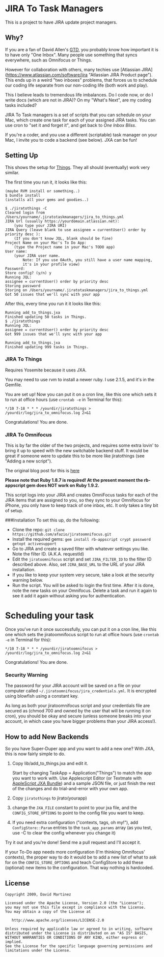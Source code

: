 # JIRA To Task Managers

This is a project to have JIRA update project managers.

## Why?

If you are a fan of David Allen's [GTD](http://gettingthingsdone.com/ "Getting Things Done"), you probably know how important it is to have only "One Inbox". Many people use something that syncs everywhere, such as Omnifocus or Things.

However for collaboration with others, many techies use [Atlassian JIRA] (https://www.atlassian.com/software/jira "Atlassian JIRA Product page"). This ends up in a weird "two inboxes" problems, that forces us to schedule our coding life separate from our non-coding life (both work and play).

This I believe leads to tremendous life imbalances. Do I code now, or do I write docs (which are not in JIRA)? On my "What's Next", are my coding tasks included?

JIRA To Task managers is a set of scripts that you can schedule on your Mac, which create one task for each of your assigned JIRA tasks. You can use cron to "set it and forget it", and get back to *One Inbox Bliss*.

If you're a coder, and you use a different (scriptable) task manager on your Mac, I invite you to code a backend (see below). JXA can be fun!

## Setting Up

This shows the setup for [Things](https://culturedcode.com/things/). They all should (eventually) work very similar.

The first time you run it, it looks like this:

	(maybe RVM install or something..)
	$ bundle install
	(installs all your gems and goodies..)

	$ ./jiratothings -C
	Cleared login from /Users/yourname/.jiratotaskmanagers/jira_to_things.yml
	JIRA Url (usually https://yourdomain.atlassian.net):
	    (you type your JIRA URI)
	JIRA Query (leave blank to use assignee = currentUser() order by priority desc ):
	    (If you don't know JQL, blank should be fine)
	Project Name on your Mac's To Do App:
	    (type the Project name in your Mac's TODO app)
	User name:
	    (your JIRA user name.
			Note: If you use OAuth, you still have a user name mapping,
			it's in your profile view)
	Password:
	Store config? (y/n) y
	Running JQL:
	assignee = currentUser() order by priority desc
	Storing password
	Storing on /Users/yourname/.jiratotaskmanagers/jira_to_things.yml
	Got 50 issues that we'll sync with your app

After this, every time you run it it looks like this:

	Running add_to_things.jxa
	Finished updating 50 tasks in Things.
	$ ./jiratothings
	Running JQL:
	assignee = currentUser() order by priority desc
	Got 999 issues that we'll sync with your app

	Running add_to_things.jxa
	Finished updating 999 tasks in Things.


### JIRA To Things

Requires Yosemite because it uses JXA.

You may need to use rvm to install a newer ruby. I use 2.1.5, and it's in the Gemfile.

You are set up! Now you can put it on a cron line, like this one which sets it to run at office
hours (use `crontab -e` in Terminal for this):

    */10 7-18 * * * /yourdir/jiratothings > /yourdir/log/jira_to_omnifocus.log 2>&1

Congratulations!  You are done.


### JIRA To Omnifocus

This is by far the older of the two projects, and requires some extra lovin' to bring it up to speed with the new switchable backend stuff. It would be great if someone were to update this to be more like jiratothings (see "Adding a new script").


The original blog post for this is [here](http://www.hackerdude.com/2009/03/04/jira-to-omnifocus-script/)

__Please note that Ruby 1.8.7 is required!  At the present moment the rb-appscript gem does NOT work
on Ruby 1.9.2.__

This script logs into your JIRA and creates OmniFocus tasks for each of the JIRA items that are
assigned to you, so they sync to your Omnifocus for iPhone, you only have to keep track of one
inbox, etc. It only takes a tiny bit of setup.

###Installation
To set this up, do the following:

* Clone the repo: `git clone https://github.com/afazio/jiratoomnifocus.git`
* Install the required gems: `gem install rb-appscript crypt password getopt activesupport`
* Go to JIRA and create a saved filter with whatever settings you like. Note the filter
  ID. (A.K.A. requestId)
* Edit the `jiratoomnifocus` script and set `JIRA_FILTER_ID` to the filter ID described above.
  Also, set `JIRA_BASE_URL` to the URL of your JIRA installation.
* If you like to keep your system very secure, take a look at the security warning below.
* Run the script. You will be asked to login the first time. After it is done, note the new tasks on
  your Omnifocus. Delete a task and run it again to see it add it again without asking you for
  authentication.

# Scheduling your task

Once you've run it once successfully, you can put it on a cron line, like this one which sets the jiratoomnifocus script to run at office hours (use `crontab -e` in Terminal for this):

    */10 7-18 * * * /yourdir/jiratoomnifocus > /yourdir/log/jira_to_omnifocus.log 2>&1

Congratulations!  You are done.

### Security Warning
The password for your JIRA account will be saved on a file on your computer called
`~/.jiratoomnifocus/jira_credentials.yml`. It is encrypted using blowfish using a constant key.

As long as both your jiratoomnifocus script and your credentials file are secured as (chmod 700 and
owned by the user that will be running it on cron), you should be okay and secure (unless someone
breaks into your account, in which case you have bigger problems than your JIRA access!).

## How to add New Backends

So you have Super-Duper app and you want to add a new one? With JXA, this is now fairly simple to do.

1. Copy lib/add_to_things.jxa and edit it.

	Start by changing TaskApp = Application("Things") to match the app you want to work with. Use Applescript Editor (or Textmate with [AppleScript JXA Bundle](https://github.com/hackerdude/AppleScript-JXA.tmbundle)) and a sample JSON file, or just finish the rest of the changes and do trial-and-error with your own app.
1. Copy `jiratothings` to jirato(yourapp)
1. change the `JXA_FILE` constant to point to your jxa file, and the `CONFIG_STORE_OPTIONS` to point to the config file you want to keep.
1. If you need extra configuration ("contexts, tags, oh my!"), add `ConfigStore::Param` entries to the `task_app_params` array (as you test, use -C to clear the config whenever you change it)

Try it out and you're done! Send me a pull request and I'll accept it.

If your To-Do app needs more configuration (I'm thinking Omnifocus' contexts), the proper way to do it would be to add a new list of what to ask for on the `CONFIG_STORE_OPTIONS` and teach ConfigStore to add these (optional) new items to the configuration. That way nothing is hardcoded.

## License
    Copyright 2009, David Martinez

    Licensed under the Apache License, Version 2.0 (the "License");
    you may not use this file except in compliance with the License.
    You may obtain a copy of the License at

       http://www.apache.org/licenses/LICENSE-2.0

    Unless required by applicable law or agreed to in writing, software
    distributed under the License is distributed on an "AS IS" BASIS,
    WITHOUT WARRANTIES OR CONDITIONS OF ANY KIND, either express or implied.
    See the License for the specific language governing permissions and
    limitations under the License.
